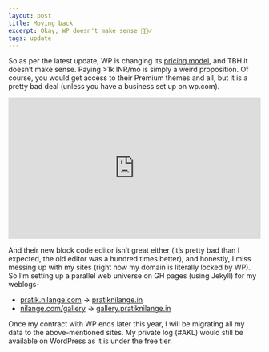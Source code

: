 ```yaml
---
layout: post
title: Moving back
excerpt: Okay, WP doesn't make sense 🤦🏽‍♂️
tags: update
---
```


So as per the latest update, WP is changing its <a href="https://wordpress.com/support/plan-features/#word-press-com-pro" target="_blank">pricing model</a>, and TBH it doesn’t make sense. Paying >1k INR/mo is simply a weird proposition. Of course, you would get access to their Premium themes and all, but it is a pretty bad deal (unless you have a business set up on wp.com).

<div style="width:100%;height:0;padding-bottom:56%;position:relative;"><iframe src="https://giphy.com/embed/STrPtKSTKAALim3TZQ" width="100%" height="100%" style="position:absolute" frameBorder="0" class="giphy-embed" allowFullScreen></iframe></div><p></p>

And their new block code editor isn’t great either (it’s pretty bad than I expected, the old editor was a hundred times better), and honestly, I miss messing up with my sites (right now my domain is literally locked by WP). So I’m setting up a parallel web universe on GH pages (using Jekyll) for my weblogs-
<ul class="list">
<li><a href = "https://pratik.nilange.com">pratik.nilange.com</a> -> <a href="https://pratiknilange.in">pratiknilange.in</a></li>
<li><a href="https://nilange.com/gallery">nilange.com/gallery</a> -> <a href="https://gallery.pratiknilange.in">gallery.pratiknilange.in</a></li>
</ul>
Once my contract with WP ends later this year, I will be migrating all my data to the above-mentioned sites. My private log (#AKL) would still be available on WordPress as it is under the free tier.